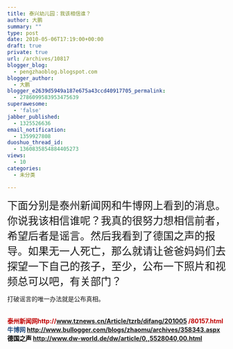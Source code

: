 ```yaml
---
title: 泰兴幼儿园：我该相信谁？
author: 大鹏
summary: ""
type: post
date: 2010-05-06T17:19:00+00:00
draft: true
private: true
url: /archives/10817
blogger_blog:
  - pengzhaoblog.blogspot.com
blogger_author:
  - 大鹏
blogger_e2639d5949a187e675a43ccd40917705_permalink:
  - 2786099583953475639
superawesome:
  - 'false'
jabber_published:
  - 1325526636
email_notification:
  - 1359927808
duoshuo_thread_id:
  - 1360835854884405273
views:
  - 10
categories:
  - 未分类

---
```

<span style="font-size: x-large;">下面分别是泰州新闻网和牛博网上看到的消息。你说我该相信谁呢？我真的很努力想相信前者，希望后者是谣言。然后我看到了德国之声的报导。如果无一人死亡，那么就请让爸爸妈妈们去探望一下自己的孩子，至少，公布一下照片和视频总可以吧，有关部门？</span>

打破谣言的唯一办法就是公布真相。
  
<br style="color: #c00000;" /><span style="font-weight: bold; color: #c00000;">泰州新闻网http://www.tznews.cn/Article/tzrb/difang/201005 /80157.html</span><br style="color: #c00000;" /><span style="font-weight: bold; color: #1f497d;">牛博网 http://www.bullogger.com/blogs/zhaomu/archives/358343.aspx</span><br style="color: #1f497d;" /><span style="font-weight: bold; color: #000000;">德国之声 http://www.dw-world.de/dw/article/0,,5528040,00.html</span><br style="color: #000000;" /><br style="color: #000000;" />

